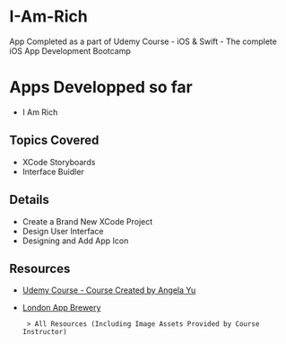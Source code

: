 # I-Am-Rich
App Completed as a part of Udemy Course - iOS &amp; Swift - The complete iOS App Development Bootcamp


# Apps Developped so far
 - I Am Rich 


## Topics Covered
 - XCode Storyboards 
 - Interface Buidler

## Details
 - Create a Brand New XCode Project
 - Design User Interface
 - Designing and Add App Icon
 

## Resources
- [Udemy Course - Course Created by Angela Yu](https://www.udemy.com/course/ios-13-app-development-bootcamp/)
- [London App Brewery](https://www.londonappbrewery.com)

       > All Resources (Including Image Assets Provided by Course Instructor) 
